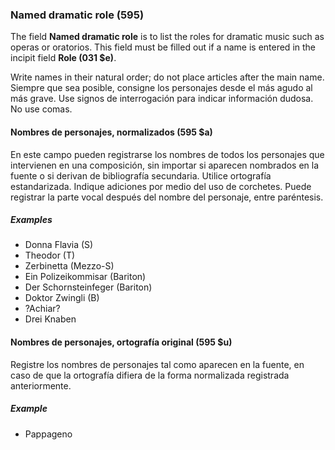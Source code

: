 ### Named dramatic role (595)

The field **Named dramatic role** is to list the roles for dramatic music such as operas or oratorios. This field must be filled out if a name is entered in the incipit field **Role (031 $e)**.

Write names in their natural order; do not place articles after the main name. Siempre que sea posible, consigne los personajes desde el más agudo al más grave. Use signos de interrogación para indicar información dudosa. No use comas.

#### Nombres de personajes, normalizados (595 $a)

En este campo pueden registrarse los nombres de todos los personajes que intervienen en una composición, sin importar si aparecen nombrados en la fuente o si derivan de bibliografía secundaria. Utilice ortografía estandarizada. Indique adiciones por medio del uso de corchetes. Puede registrar la parte vocal después del nombre del personaje, entre paréntesis.

##### Examples

- Donna Flavia (S)
- Theodor (T)
- Zerbinetta (Mezzo-S)
- Ein Polizeikommisar (Bariton)
- Der Schornsteinfeger (Bariton)
- Doktor Zwingli (B)
- ?Achiar?
- Drei Knaben

#### Nombres de personajes, ortografía original (595 $u)

Registre los nombres de personajes tal como aparecen en la fuente, en caso de que la ortografía difiera de la forma normalizada registrada anteriormente.

##### Example

- Pappageno
